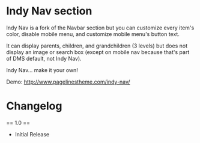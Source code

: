 Indy Nav section
===================
Indy Nav is a fork of the Navbar section but you can customize every item's color, disable mobile menu, and customize mobile menu's button text.

It can display parents, children, and grandchildren (3 levels) but does not display an image or search box (except on mobile nav because that's part of DMS default, not Indy Nav).

Indy Nav... make it your own!

Demo: http://www.pagelinestheme.com/indy-nav/

Changelog
==================

== 1.0 ==
* Initial Release
